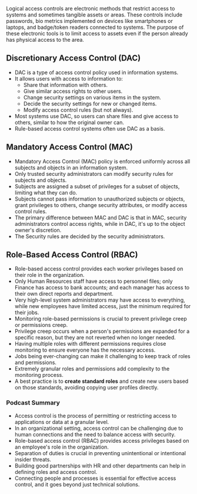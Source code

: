 
Logical access controls are electronic methods that restrict access to systems and sometimes tangible assets or areas. These controls include passwords, bio metrics implemented on devices like smartphones or laptops, and badge/token readers connected to systems. The purpose of these electronic tools is to limit access to assets even if the person already has physical access to the area.

## Discretionary Access Control (DAC)

- DAC is a type of access control policy used in information systems.
- It allows users with access to information to:
    - Share that information with others.
    - Give similar access rights to other users.
    - Change security settings on various items in the system.
    - Decide the security settings for new or changed items.
    - Modify access control rules (but not always).
- Most systems use DAC, so users can share files and give access to others, similar to how the original owner can.
- Rule-based access control systems often use DAC as a basis.

## Mandatory Access Control (MAC)

- Mandatory Access Control (MAC) policy is enforced uniformly across all subjects and objects in an information system.
- Only trusted security administrators can modify security rules for subjects and objects.
- Subjects are assigned a subset of privileges for a subset of objects, limiting what they can do.
- Subjects cannot pass information to unauthorized subjects or objects, grant privileges to others, change security attributes, or modify access control rules.
- The primary difference between MAC and DAC is that in MAC, security administrators control access rights, while in DAC, it's up to the object owner's discretion.
- The Security rules are decided by the security administrators.

## Role-Based Access Control (RBAC)

- Role-based access control provides each worker privileges based on their role in the organization.
- Only Human Resources staff have access to personnel files; only Finance has access to bank accounts; and each manager has access to their own direct reports and department.
- Very high-level system administrators may have access to everything, while new employees have limited access, just the minimum required for their jobs.
- Monitoring role-based permissions is crucial to prevent privilege creep or permissions creep.
- Privilege creep occurs when a person's permissions are expanded for a specific reason, but they are not reverted when no longer needed.
- Having multiple roles with different permissions requires close monitoring to ensure everyone has the necessary access.
- Jobs being ever-changing can make it challenging to keep track of roles and permissions.
- Extremely granular roles and permissions add complexity to the monitoring process.
- A best practice is to **create standard roles** and create new users based on those standards, avoiding copying user profiles directly.

### Podcast Summary 

- Access control is the process of permitting or restricting access to applications or data at a granular level.
- In an organizational setting, access control can be challenging due to human connections and the need to balance access with security.
- Role-based access control (RBAC) provides access privileges based on an employee's role in the organization.
- Separation of duties is crucial in preventing unintentional or intentional insider threats.
- Building good partnerships with HR and other departments can help in defining roles and access control.
- Connecting people and processes is essential for effective access control, and it goes beyond just technical solutions.
